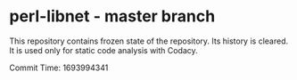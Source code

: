 # perl-libnet - master branch

This repository contains frozen state of the repository.
Its history is cleared. It is used only for static code
analysis with Codacy.

Commit Time: 1693994341